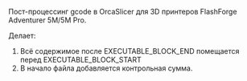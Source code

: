 Пост-процессинг gcode в OrcaSlicer для 3D принтеров FlashForge Adventurer 5M/5M Pro.

Делает:
1. Всё содержимое после EXECUTABLE_BLOCK_END помещается перед EXECUTABLE_BLOCK_START
2. В начало файла добавляется контрольная сумма.
